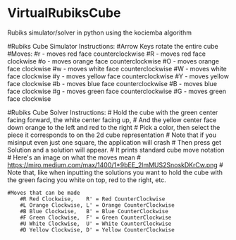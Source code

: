 # VirtualRubiksCube

Rubiks simulator/solver in python using the kociemba algorithm

#Rubiks Cube Simulator Instructions:
    #Arrow Keys rotate the entire cube
    #Moves:
        #r - moves red face counterclockwise
        #R - moves red face clockwise
        #o - moves orange face counterclockwise
        #O - moves orange face clockwise
        #w - moves white face counterclockwise
        #W - moves white face clockwise
        #y - moves yellow face counterclockwise
        #Y - moves yellow face clockwise
        #b - moves blue face counterclockwise
        #B - moves blue face clockwise
        #g - moves green face counterclockwise
        #G - moves green face clockwise

#Rubiks Cube Solver Instructions:
    # Hold the cube with the green center facing forward, the white center facing up, 
    # And the yellow center face down orange to the left and red to the right
    # Pick a color, then select the piece it corresponds to on the 2d cube representation
    # Note that if you misinput even just one square, the application will crash
    # Then press get Solution and a solution will appear. 
    # It prints standard cube move notation
    # Here's an image on what the moves mean
    # https://miro.medium.com/max/1400/1*9bEE_2lmMUS2SnoskDKrCw.png
    # Note that, like when inputting the solutions you want to hold the cube with the green facing you white on top, red to the right, etc.

    #Moves that can be made
        #R Red Clockwise,    R' = Red CounterClockwise
        #L Orange Clockwise, L' = Orange CounterClockwise
        #B Blue Clockwise,   B' = Blue CounterClockwise
        #F Green Clockwise,  F' = Green CounterClockwise
        #U White Clockwise,  U' = White CounterClockwise
        #D Yellow Clockwise, D' = Yellow CounterClockwise
